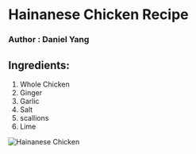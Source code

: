 # Hainanese Chicken Recipe

### Author : Daniel Yang

## **Ingredients:**

1. Whole Chicken
2. Ginger
3. Garlic
4. Salt
5. scallions
6. Lime	

![Hainanese Chicken](https://poshjournal.com/wp-content/uploads/2022/05/hainanese-chicken-rice-recipe.jpg/to/img.png)
